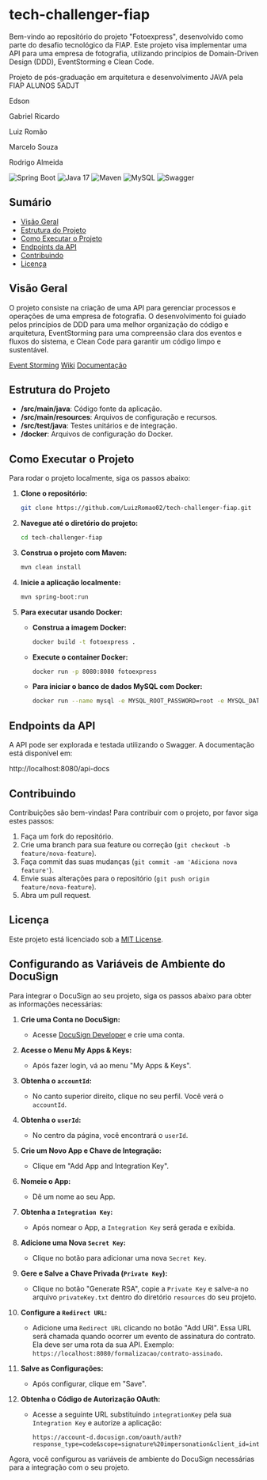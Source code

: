 # tech-challenger-fiap

Bem-vindo ao repositório do projeto "Fotoexpress", desenvolvido como parte do desafio tecnológico da FIAP. Este projeto visa implementar uma API para uma empresa de fotografia, utilizando princípios de Domain-Driven Design (DDD), EventStorming e Clean Code.

Projeto de pós-graduação em arquitetura e desenvolvimento JAVA pela FIAP
ALUNOS 5ADJT

<p>Edson</p>
<p>Gabriel Ricardo </p>
<p>Luiz Romão</p>
<p>Marcelo Souza</p>
<p>Rodrigo Almeida</p>

![Spring Boot](https://img.shields.io/badge/Spring%20Boot-2.7.10-brightgreen?style=flat&logo=spring&logoColor=white)
![Java 17](https://img.shields.io/badge/Java-17-blue?style=flat&logo=java&logoColor=white)
![Maven](https://img.shields.io/badge/Maven-3.8.5-orange?style=flat&logo=apachemaven&logoColor=white)
![MySQL](https://img.shields.io/badge/MySQL-8.0-blue?style=flat&logo=mysql&logoColor=white)
![Swagger](https://img.shields.io/badge/Swagger-3.0-brightgreen?style=flat&logo=swagger&logoColor=white)

## Sumário

- [Visão Geral](#visão-geral)
- [Estrutura do Projeto](#estrutura-do-projeto)
- [Como Executar o Projeto](#como-executar-o-projeto)
- [Endpoints da API](#endpoints-da-api)
- [Contribuindo](#contribuindo)
- [Licença](#licença)

## Visão Geral

O projeto consiste na criação de uma API para gerenciar processos e operações de uma empresa de fotografia. O desenvolvimento foi guiado pelos princípios de DDD para uma melhor organização do código e arquitetura, EventStorming para uma compreensão clara dos eventos e fluxos do sistema, e Clean Code para garantir um código limpo e sustentável.

[Event Storming](https://miro.com/app/board/uXjVK6a5xfM=/?share_link_id=868388996904)
[Wiki]([URL-do-Link](https://www.notion.so/Tech-Challenge-P-S-TECH-f6d1fa9d631248b4a980ec4f1eadd898?pvs=4))
[Documentação]([URL-do-Link](https://docs.google.com/document/d/1BBqJWWr-0kGuwFF-z3BwpcLIFU5yAA3k1wurFEO11VU/edit#heading=h.u65y1ld2csi))


## Estrutura do Projeto

- **/src/main/java**: Código fonte da aplicação.
- **/src/main/resources**: Arquivos de configuração e recursos.
- **/src/test/java**: Testes unitários e de integração.
- **/docker**: Arquivos de configuração do Docker.

## Como Executar o Projeto

Para rodar o projeto localmente, siga os passos abaixo:

1. **Clone o repositório:**

    ```bash
    git clone https://github.com/LuizRomao02/tech-challenger-fiap.git
    ```

2. **Navegue até o diretório do projeto:**

    ```bash
    cd tech-challenger-fiap
    ```

3. **Construa o projeto com Maven:**

    ```bash
    mvn clean install
    ```

4. **Inicie a aplicação localmente:**

    ```bash
    mvn spring-boot:run
    ```

5. **Para executar usando Docker:**

    - **Construa a imagem Docker:**

        ```bash
        docker build -t fotoexpress .
        ```

    - **Execute o container Docker:**

        ```bash
        docker run -p 8080:8080 fotoexpress
        ```

    - **Para iniciar o banco de dados MySQL com Docker:**

        ```bash
        docker run --name mysql -e MYSQL_ROOT_PASSWORD=root -e MYSQL_DATABASE=fotoexpressdb -p 3306:3306 -d mysql:latest
        ```

## Endpoints da API

A API pode ser explorada e testada utilizando o Swagger. A documentação está disponível em:

http://localhost:8080/api-docs

## Contribuindo

Contribuições são bem-vindas! Para contribuir com o projeto, por favor siga estes passos:

1. Faça um fork do repositório.
2. Crie uma branch para sua feature ou correção (`git checkout -b feature/nova-feature`).
3. Faça commit das suas mudanças (`git commit -am 'Adiciona nova feature'`).
4. Envie suas alterações para o repositório (`git push origin feature/nova-feature`).
5. Abra um pull request.

## Licença

Este projeto está licenciado sob a [MIT License](LICENSE).



## Configurando as Variáveis de Ambiente do DocuSign

Para integrar o DocuSign ao seu projeto, siga os passos abaixo para obter as informações necessárias:

1. **Crie uma Conta no DocuSign:**
    - Acesse [DocuSign Developer](https://developers.docusign.com/) e crie uma conta.

2. **Acesse o Menu My Apps & Keys:**
    - Após fazer login, vá ao menu "My Apps & Keys".

3. **Obtenha o `accountId`:**
    - No canto superior direito, clique no seu perfil. Você verá o `accountId`.

4. **Obtenha o `userId`:**
    - No centro da página, você encontrará o `userId`.

5. **Crie um Novo App e Chave de Integração:**
    - Clique em "Add App and Integration Key".

6. **Nomeie o App:**
    - Dê um nome ao seu App.

7. **Obtenha a `Integration Key`:**
    - Após nomear o App, a `Integration Key` será gerada e exibida.

8. **Adicione uma Nova `Secret Key`:**
    - Clique no botão para adicionar uma nova `Secret Key`.

9. **Gere e Salve a Chave Privada (`Private Key`):**
    - Clique no botão "Generate RSA", copie a `Private Key` e salve-a no arquivo `privateKey.txt` dentro do diretório `resources` do seu projeto.

10. **Configure a `Redirect URL`:**
    - Adicione uma `Redirect URL` clicando no botão "Add URI". Essa URL será chamada quando ocorrer um evento de assinatura do contrato. Ela deve ser uma rota da sua API. Exemplo: `https://localhost:8080/formalizacao/contrato-assinado`.

11. **Salve as Configurações:**
    - Após configurar, clique em "Save".

12. **Obtenha o Código de Autorização OAuth:**
    - Acesse a seguinte URL substituindo `integrationKey` pela sua `Integration Key` e autorize a aplicação:
      ```
      https://account-d.docusign.com/oauth/auth?response_type=code&scope=signature%20impersonation&client_id=integrationKey&redirect_uri=http://localhost/
      ```

Agora, você configurou as variáveis de ambiente do DocuSign necessárias para a integração com o seu projeto.
